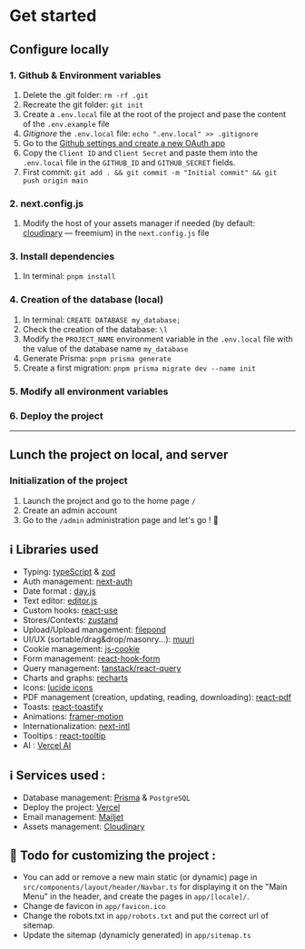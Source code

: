 # Get started

## Configure locally

### 1. Github & Environment variables

1. Delete the .git folder: `rm -rf .git`
2. Recreate the git folder: `git init`
3. Create a `.env.local` file at the root of the project and pase the content of the `.env.example` file
4. _Gitignore_ the `.env.local` file: `echo ".env.local" >> .gitignore`
5. Go to the [Github settings and create a new OAuth app](https://github.com/settings/developers)
6. Copy the `Client ID` and `Client Secret` and paste them into the `.env.local` file in the `GITHUB_ID` and `GITHUB_SECRET` fields.
7. First commit: `git add . && git commit -m "Initial commit" && git push origin main`

### 2. next.config.js

1. Modify the host of your assets manager if needed (by default: [cloudinary](https://cloudinary.com) — freemium) in the `next.config.js` file

### 3. Install dependencies

1. In terminal: `pnpm install`

### 4. Creation of the database (local)

1. In terminal: `CREATE DATABASE my_database;`
2. Check the creation of the database: `\l`
3. Modify the `PROJECT_NAME` environment variable in the `.env.local` file with the value of the database name `my_database`
4. Generate Prisma: `pnpm prisma generate`
5. Create a first migration: `pnpm prisma migrate dev --name init`

### 5. Modify all environment variables

### 6. Deploy the project

---

## Lunch the project on local, and server

### Initialization of the project

1. Launch the project and go to the home page `/`
2. Create an admin account
3. Go to the `/admin` administration page and let's go ! 🤘

## ℹ️ Libraries used

- Typing: [typeScript](https://github.com/microsoft/TypeScript) & [zod](https://github.com/colinhacks/zod)
- Auth management: [next-auth](https://github.com/nextauthjs/next-auth)
- Date format : [day.js](https://github.com/iamkun/dayjs)
- Text editor: [editor.js](https://github.com/editor-js/awesome-editorjs)
- Custom hooks: [react-use](https://github.com/streamich/react-use)
- Stores/Contexts: [zustand](https://github.com/pmndrs/zustand)
- Upload/Upload management: [filepond](https://github.com/pqina/react-filepond)
- UI/UX (sortable/drag&drop/masonry...): [muuri](https://github.com/haltu/muuri)
- Cookie management: [js-cookie](https://www.npmjs.com/package/js-cookie)
- Form management: [react-hook-form](https://github.com/react-hook-form/react-hook-form)
- Query management: [tanstack/react-query](https://github.com/TanStack/query)
- Charts and graphs: [recharts](https://github.com/recharts/recharts)
- Icons: [lucide icons](https://github.com/lucide-icons/lucide)
- PDF management (creation, updating, reading, downloading): [react-pdf](https://github.com/wojtekmaj/react-pdf)
- Toasts: [react-toastify](https://github.com/fkhadra/react-toastify#readme)
- Animations: [framer-motion](https://github.com/framer/motion)
- Internationalization: [next-intl](https://next-intl-docs.vercel.app/docs/routing/navigation)
- Tooltips : [react-tooltip](https://github.com/ReactTooltip/react-tooltip)
- AI : [Vercel AI](https://vercel.com/ai)

## ℹ️ Services used :

- Database management: [Prisma](https://github.com/prisma/prisma) & `PostgreSQL`
- Deploy the project: [Vercel](https://vercel.com/)
- Email management: [Mailjet](https://www.mailjet.com/)
- Assets management: [Cloudinary](https://cloudinary.com/)

## 🎨 Todo for customizing the project :

- You can add or remove a new main static (or dynamic) page in `src/components/layout/header/Navbar.ts` for displaying it on the "Main Menu" in the header, and create the pages in `app/[locale]/`.
- Change de favicon in `app/favicon.ico`
- Change the robots.txt in `app/robots.txt` and put the correct url of sitemap.
- Update the sitemap (dynamicly generated) in `app/sitemap.ts`

